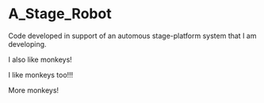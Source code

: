 # A_Stage_Robot
Code developed in support of an automous stage-platform system that I am developing.


I also like monkeys!

I like monkeys too!!!

More monkeys!

